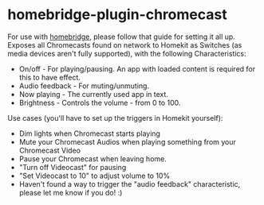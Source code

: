 homebridge-plugin-chromecast
====================

For use with [homebridge](https://github.com/nfarina/homebridge), please follow that guide for setting it all up. Exposes all Chromecasts found on network to Homekit as Switches (as media devices aren't fully supported), with the following Characteristics:

* On/off - For playing/pausing. An app with loaded content is required for this to have effect.
* Audio feedback - For muting/unmuting.
* Now playing - The currently used app in text.
* Brightness - Controls the volume - from 0 to 100.

Use cases (you'll have to set up the triggers in Homekit yourself):

* Dim lights when Chromecast starts playing
* Mute your Chromecast Audios when playing something from your Chromecast Video
* Pause your Chromecast when leaving home.
* "Turn off Videocast" for pausing
* "Set Videocast to 10" to adjust volume to 10%
* Haven't found a way to trigger the "audio feedback" characteristic, please let me know if you do! :)
